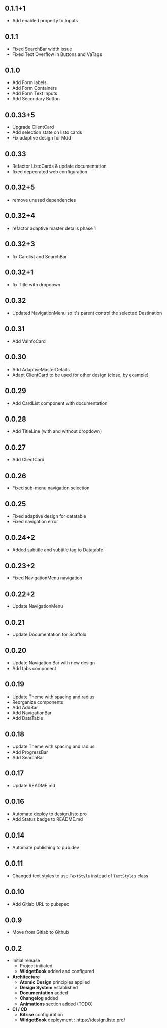## 0.1.1+1
* Add enabled property to Inputs

## 0.1.1
* Fixed SearchBar width issue
* Fixed Text Overflow in Buttons and VaTags

## 0.1.0
* Add Form labels
* Add Form Containers
* Add Form Text Inputs
* Add Secondary Button

## 0.0.33+5
* Upgrade ClientCard
* Add selection state on listo cards
* Fix adaptive design for Mdd

## 0.0.33
* Refactor ListoCards & update documentation 
* fixed depecrated web configuration

## 0.0.32+5
* remove unused dependencies

## 0.0.32+4
* refactor adaptive master details phase 1

## 0.0.32+3
* fix Cardlist and SearchBar

## 0.0.32+1
* fix Title with dropdown

## 0.0.32
* Updated NavigationMenu so it's parent control the selected Destination

## 0.0.31
* Add VaInfoCard

## 0.0.30
* Add AdaptiveMasterDetails
* Adapt ClientCard to be used for other design (close, by example)

## 0.0.29
* Add CardList component with documentation

## 0.0.28
* Add TitleLine (with and without dropdown)

## 0.0.27
* Add ClientCard

## 0.0.26
* Fixed sub-menu navigation selection

## 0.0.25
* Fixed adaptive design for datatable
* Fixed navigation error

## 0.0.24+2
* Added subtitle and subtitle tag to Datatable

## 0.0.23+2
* Fixed NavigationMenu navigation

## 0.0.22+2
* Update NavigationMenu

## 0.0.21
* Update Documentation for Scaffold

## 0.0.20
* Update Navigation Bar with new design
* Add tabs component

## 0.0.19
* Update Theme with spacing and radius
* Reorganize components
* Add AddBar
* Add NavigationBar
* Add DataTable

## 0.0.18
* Update Theme with spacing and radius
* Add ProgressBar
* Add SearchBar

## 0.0.17
* Update README.md

## 0.0.16
* Automate deploy to design.listo.pro
* Add Status badge to README.md

## 0.0.14
* Automate publishing to pub.dev

## 0.0.11
* Changed text styles to use `TextStyle` instead of `TextStyles` class

## 0.0.10
* Add Gitlab URL to pubspec

## 0.0.9
* Move from Gitlab to Github

## 0.0.2

* Initial release
  * Project initiated
  * **WidgetBook** added and configured
* **Architecture**
  * **Atomic Design** principles applied
  * **Design System** established
  * **Documentation** added
  * **Changelog** added
  * **Animations** section added (TODO)
* **CI / CD**
  * **Bitrise** configuration
  * **WidgetBook** deployment : https://design.listo.pro/
